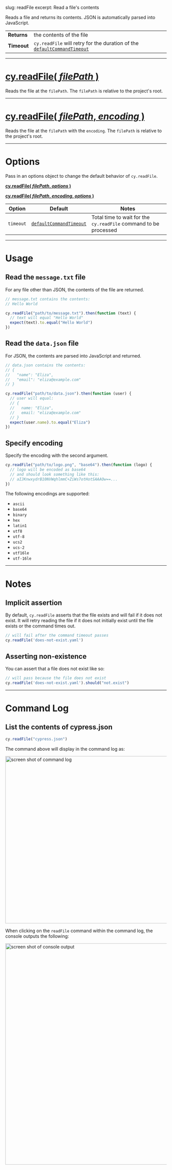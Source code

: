 slug: readFile
excerpt: Read a file's contents

Reads a file and returns its contents. JSON is automatically parsed into JavaScript.

| | |
|--- | --- |
| **Returns** | the contents of the file |
| **Timeout** | `cy.readFile` will retry for the duration of the [`defaultCommandTimeout`](https://on.cypress.io/guides/configuration#section-timeouts) |

***

# [cy.readFile( *filePath* )](#section-usage)

Reads the file at the `filePath`. The `filePath` is relative to the project's root.

***

# [cy.readFile( *filePath*, *encoding* )](#section-specify-encoding)

Reads the file at the `filePath` with the `encoding`. The `filePath` is relative to the project's root.

***

# Options

Pass in an options object to change the default behavior of `cy.readFile`.

**[cy.readFile( *filePath*, *options* )](#options-usage)**

**[cy.readFile( *filePath*, *encoding*, *options* )](#options-usage)**

Option | Default | Notes
--- | --- | ---
`timeout` | [`defaultCommandTimeout`](https://on.cypress.io/guides/configuration#section-timeouts) | Total time to wait for the `cy.readFile` command to be processed

***

# Usage

## Read the `message.txt` file

For any file other than JSON, the contents of the file are returned.

```javascript
// message.txt contains the contents:
// Hello World

cy.readFile("path/to/message.txt").then(function (text) {
  // text will equal "Hello World"
  expect(text).to.equal("Hello World")
})
```

## Read the `data.json` file

For JSON, the contents are parsed into JavaScript and returned.

```javascript
// data.json contains the contents:
// {
//   "name": "Eliza",
//   "email": "eliza@example.com"
// }

cy.readFile("path/to/data.json").then(function (user) {
  // user will equal:
  // {
  //   name: "Eliza",
  //   email: "eliza@example.com"
  // }
  expect(user.name).to.equal("Eliza")
})
```

## Specify encoding

Specify the encoding with the second argument.


```javascript
cy.readFile("path/to/logo.png", "base64").then(function (logo) {
  // logo will be encoded as base64
  // and should look something like this:
  // aIJKnwxydrB10NVWqhlmmC+ZiWs7otHotSAAAOw==...
})
```

The following encodings are supported:

* `ascii`
* `base64`
* `binary`
* `hex`
* `latin1`
* `utf8`
* `utf-8`
* `ucs2`
* `ucs-2`
* `utf16le`
* `utf-16le`

***

# Notes

## Implicit assertion

By default, `cy.readFile` asserts that the file exists and will fail if it does not exist. It will retry reading the file if it does not initially exist until the file exists or the command times out.

```javascript
// will fail after the command timeout passes
cy.readFile('does-not-exist.yaml')
```

## Asserting non-existence

You can assert that a file does not exist like so:

```javascript
// will pass because the file does not exist
cy.readFile('does-not-exist.yaml').should("not.exist")
```

***

# Command Log

## List the contents of cypress.json

```javascript
cy.readFile("cypress.json")
```

The command above will display in the command log as:

<img width="521" alt="screen shot of command log" src="https://cloud.githubusercontent.com/assets/1157043/17934353/a02d6c34-69e5-11e6-8f1d-ab1eda17ab3b.png">

When clicking on the `readFile` command within the command log, the console outputs the following:

<img width="689" alt="screen shot of console output" src="https://cloud.githubusercontent.com/assets/1157043/17934460/089e0652-69e6-11e6-9f00-7eb282be0d27.png">
